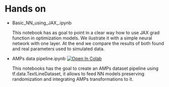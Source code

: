 # Hands on
* Basic_NN_using_JAX_.ipynb

   This notebook has as goal to point in a clear way how to use JAX grad function in optimization models. We ilustrate it with a simple neural network with one layer. At the end we compare the results of both found and real parameters used to simulated data.
   
* AMPs data pipeline.ipynb
   [![Open In Colab](https://colab.research.google.com/assets/colab-badge.svg)](https://colab.research.google.com/drive/1ZYlnVmaA9Gs1DbSeO_r9-pKJE3Pf3_xS#scrollTo=BP4gHy15foOy)
   
   This notebooks has the goal to create an AMPs dataset pipeline using tf.data.TextLineDataset, it allows to feed NN models preserving randomization and integrating AMPs transformations to it. 
